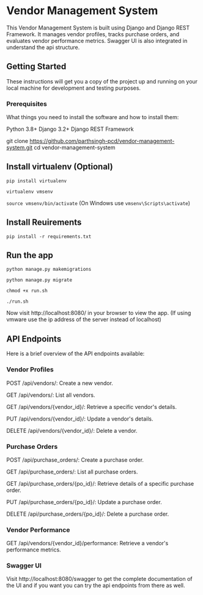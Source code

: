 # Vendor Management System

This Vendor Management System is built using Django and Django REST Framework. It manages vendor profiles, tracks purchase orders, and evaluates vendor performance metrics. Swagger UI is also integrated in understand the api structure.

## Getting Started

These instructions will get you a copy of the project up and running on your local machine for development and testing purposes.

### Prerequisites

What things you need to install the software and how to install them:

Python 3.8+
Django 3.2+
Django REST Framework

git clone https://github.com/parthsingh-pcd/vendor-management-system.git
cd vendor-management-system


## Install virtualenv (Optional)

`pip install virtualenv`

`virtualenv vmsenv`

`source vmsenv/bin/activate`  (On Windows use `vmsenv\Scripts\activate`)

## Install Reuirements

`pip install -r requirements.txt`

## Run the app

`python manage.py makemigrations`

`python manage.py migrate`

`chmod +x run.sh`

`./run.sh`

Now visit http://localhost:8080/ in your browser to view the app. (If using vmware use the ip address of the server instead of localhost)

## API Endpoints

Here is a brief overview of the API endpoints available:

### Vendor Profiles
POST /api/vendors/: Create a new vendor.

GET /api/vendors/: List all vendors.

GET /api/vendors/{vendor_id}/: Retrieve a specific vendor's details.

PUT /api/vendors/{vendor_id}/: Update a vendor's details.

DELETE /api/vendors/{vendor_id}/: Delete a vendor.

### Purchase Orders
POST /api/purchase_orders/: Create a purchase order.

GET /api/purchase_orders/: List all purchase orders.

GET /api/purchase_orders/{po_id}/: Retrieve details of a specific purchase order.

PUT /api/purchase_orders/{po_id}/: Update a purchase order.

DELETE /api/purchase_orders/{po_id}/: Delete a purchase order.

### Vendor Performance
GET /api/vendors/{vendor_id}/performance: Retrieve a vendor's performance metrics.

### Swagger UI

Visit http://localhost:8080/swagger to get the complete documentation of the UI and if you want you can try the api endpoints from there as well.
